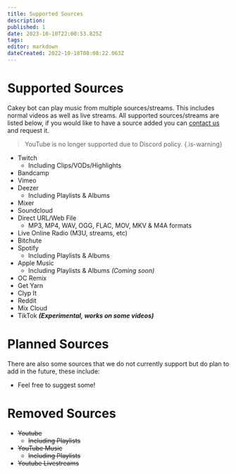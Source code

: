 ```yaml
---
title: Supported Sources
description: 
published: 1
date: 2023-10-10T22:00:53.825Z
tags: 
editor: markdown
dateCreated: 2022-10-18T08:08:22.063Z
---
```


# Supported Sources

Cakey bot can play music from multiple sources/streams. This includes normal videos as well as live streams. All supported sources/streams are listed below, if you would like to have a source added you can [contact us](https://discordapp.com/invite/V73eTwK) and request it.

> YouTube is no longer supported due to Discord policy.
{.is-warning}

* Twitch
  * Including Clips/VODs/Highlights
* Bandcamp
* Vimeo
* Deezer
  * Including Playlists & Albums
* Mixer
* Soundcloud
* Direct URL/Web File
  * MP3, MP4, WAV, OGG, FLAC, MOV, MKV & M4A formats
* Live Online Radio (M3U, streams, etc)
* Bitchute
* Spotify
  * Including Playlists & Albums
* Apple Music
  * Including Playlists & Albums _(Coming soon)_
* OC Remix
* Get Yarn
* Clyp It
* Reddit
* Mix Cloud
* TikTok _**(Experimental, works on some videos)**_

# **Planned Sources**

There are also some sources that we do not currently support but do plan to add in the future, these include:

* Feel free to suggest some!

# Removed Sources

* ~~Youtube~~&#x20;
  * ~~Including Playlists~~
* ~~YouTube Music~~
  * ~~Including Playlists~~
* ~~Youtube Livestreams~~
